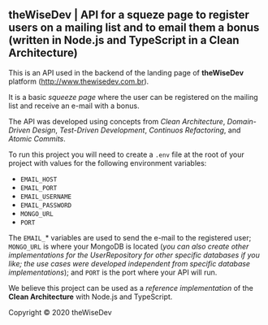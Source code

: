 ## theWiseDev | API for a squeze page to register users on a mailing list and to email them a bonus (written in Node.js and TypeScript in a Clean Architecture)

This is an API used in the backend of the landing page of **theWiseDev** platform (http://www.thewisedev.com.br).

It is a basic *squeeze page* where the user can be registered on the mailing list and receive an e-mail with a bonus.

The API was developed using concepts from *Clean Architecture*, *Domain-Driven Design*, *Test-Driven Development*, *Continuos Refactoring*, and *Atomic Commits*.

To run this project you will need to create a `.env` file at the root of your project with values for the following environment variables:

* `EMAIL_HOST`
* `EMAIL_PORT`
* `EMAIL_USERNAME`
* `EMAIL_PASSWORD`
* `MONGO_URL`
* `PORT`

The `EMAIL_`* variables are used to send the e-mail to the registered user; `MONGO_URL` is where your MongoDB is located (*you can also create other implementations for the UserRepository for other specific databases if you like; the use cases were developed independent from specific database implementations*); and `PORT` is the port where your API will run.

We believe this project can be used as a *reference implementation* of the **Clean Architecture** with Node.js and TypeScript.

Copyright © 2020 theWiseDev